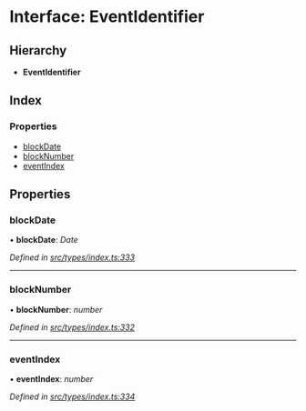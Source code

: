 # Interface: EventIdentifier

## Hierarchy

* **EventIdentifier**

## Index

### Properties

* [blockDate](types.eventidentifier.md#blockdate)
* [blockNumber](types.eventidentifier.md#blocknumber)
* [eventIndex](types.eventidentifier.md#eventindex)

## Properties

###  blockDate

• **blockDate**: *Date*

*Defined in [src/types/index.ts:333](https://github.com/PolymathNetwork/polymesh-sdk/blob/d7c2770/src/types/index.ts#L333)*

___

###  blockNumber

• **blockNumber**: *number*

*Defined in [src/types/index.ts:332](https://github.com/PolymathNetwork/polymesh-sdk/blob/d7c2770/src/types/index.ts#L332)*

___

###  eventIndex

• **eventIndex**: *number*

*Defined in [src/types/index.ts:334](https://github.com/PolymathNetwork/polymesh-sdk/blob/d7c2770/src/types/index.ts#L334)*
